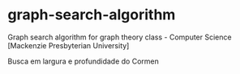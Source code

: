 # graph-search-algorithm
Graph search algorithm for graph theory class - Computer Science [Mackenzie Presbyterian University]

Busca em largura e profundidade do Cormen
